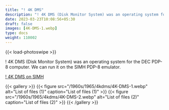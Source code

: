 ```yaml
---
title: "! 4K DMS"
description: "! 4K DMS (Disk Monitor System) was an operating system for the DEC PDP-8 computer. We can run it on the SIMH PDP-8 emulator."
date: 2023-03-23T10:08:56+05:30
draft: false
images: [4K-DMS-1.webp]
type: docs
weight: 110002
---
```


{{< load-photoswipe >}}

! 4K DMS (Disk Monitor System) was an operating system for the DEC PDP-8 computer. We can run it on the SIMH PDP-8 emulator.

<section class="section section-sm">
  <div class="container">
    <div class="row justify-content-center text-center">
      <div class="col-lg-5">
        <p><a class="btn btn-primary btn-md px-4 mb-1" href="https://virtualhub.eu.org/1960s/1965/4kdms/simh/" role="button">! 4K DMS on SIMH</a></p>
      </div>
    </div>
  </div>
</section>

{{< gallery >}}
  {{< figure src="/1960s/1965/4kdms/4K-DMS-1.webp" alt="List of files (1)" caption="List of files (1)" >}}
  {{< figure src="/1960s/1965/4kdms/4K-DMS-2.webp" alt="List of files (2)" caption="List of files (2)" >}}
{{< /gallery >}}
